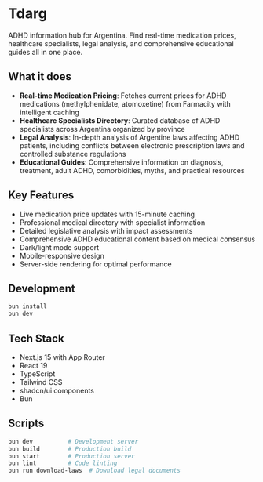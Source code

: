# Tdarg

ADHD information hub for Argentina. Find real-time medication prices, healthcare specialists, legal analysis, and comprehensive educational guides all in one place.

## What it does

- **Real-time Medication Pricing**: Fetches current prices for ADHD medications (methylphenidate, atomoxetine) from Farmacity with intelligent caching
- **Healthcare Specialists Directory**: Curated database of ADHD specialists across Argentina organized by province
- **Legal Analysis**: In-depth analysis of Argentine laws affecting ADHD patients, including conflicts between electronic prescription laws and controlled substance regulations
- **Educational Guides**: Comprehensive information on diagnosis, treatment, adult ADHD, comorbidities, myths, and practical resources

## Key Features

- Live medication price updates with 15-minute caching
- Professional medical directory with specialist information
- Detailed legislative analysis with impact assessments
- Comprehensive ADHD educational content based on medical consensus
- Dark/light mode support
- Mobile-responsive design
- Server-side rendering for optimal performance

## Development

```bash
bun install
bun dev
```

## Tech Stack

- Next.js 15 with App Router
- React 19
- TypeScript
- Tailwind CSS
- shadcn/ui components
- Bun

## Scripts

```bash
bun dev          # Development server
bun build        # Production build
bun start        # Production server
bun lint         # Code linting
bun run download-laws  # Download legal documents
```